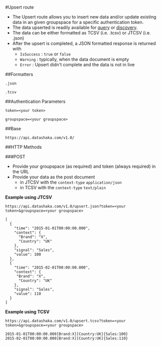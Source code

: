 
#Upsert route

- The Upsert route allows you to insert new data and/or update existing data in an given groupspace for a specific authentication token.
- The data upserted is readily available for [query](retrieve.md) or [discovery](discovery.md).
- The data can be either formatted as TCSV (i.e. .tcsv)  or JTCSV (i.e. .json)
- After the upsert is completed, a JSON formatted response is returned with 
  - ```IsSuccess``` : `true` or `false`
  - ```Warning``` : typically, when the data document is empty
  - ```Error``` : Upsert didn't complete and the data is not in live


##Formatters

```
.json
```
```
.tcsv
```

##Authentication Parameters

```
token=<your token>
```

```
groupspace=<your groupspace>
```

##Base

```language-http
https://api.datashaka.com/v1.0/
```

##HTTP Methods

###POST
- Provide your groupspace (as required) and token (always required) in the URL
- Provide your data as the post document 
  - in JTCSV with the ```context-type``` ```application/json```
  - in TCSV with  the ```context-type``` ```text/plain```

**Example using JTCSV**

```https://api.datashaka.com/v1.0/upsert.json?token=<your token>&groupspace=<your groupspace>```

```language-json
[
  {
    "time": "2015-01-01T00:00:00.000",
    "context": {
      "Brand": "X",
      "Country": "UK"
    },
    "signal": "Sales",
    "value": 100
  },
  {
    "time": "2015-02-01T00:00:00.000",
    "context": {
     "Brand": "X",
      "Country": "UK"
    },
    "signal": "Sales",
    "value": 110
  }
]
```

**Example using TCSV**

```https://api.datashaka.com/v1.0/upsert.tcsv?token=<your token>&groupspace=<your groupspace>```

```language-katsu
2015-01-01T00:00:00.000[Brand:X][Country:UK]{Sales:100}
2015-02-01T00:00:00.000[Brand:X][Country:UK]{Sales:110}
```
